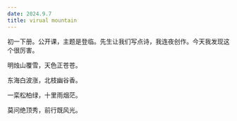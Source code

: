 ```yaml
---
date: 2024.9.7
title: virual mountain
---
```


初一下册。公开课，主题是登临。先生让我们写点诗，我连夜创作。今天我发现这个很厉害。

明烛山覆雪，天色正苍苍。

东海白波涨，北枝幽谷香。

一栾松柏绿，十里雨烟茫。

莫问绝顶秀，前行既风光。
<!--stackedit_data:
eyJoaXN0b3J5IjpbLTQxODQzOTc3NSwtMzM4NzUyNTg3XX0=
-->